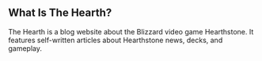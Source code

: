 ## What Is The Hearth?
The Hearth is a blog website about the Blizzard video game Hearthstone. It features self-written articles about Hearthstone news, decks, and gameplay. 
